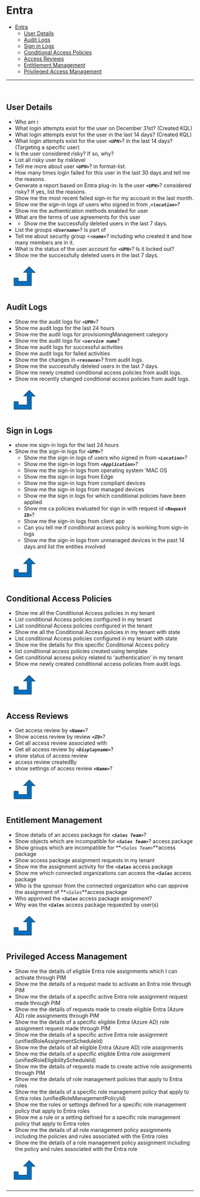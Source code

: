 
# Entra

- [Entra](#entra)
  - [User Details](#user-details)
  - [Audit Logs](#audit-logs)
  - [Sign in Logs](#sign-in-logs)
  - [Conditional Access Policies](#conditional-access-policies)
  - [Access Reviews](#access-reviews)
  - [Entitlement Management](#entitlement-management)
  - [Privileged Access Management](#privileged-access-management)
***
&nbsp;
## User Details
<a name="User Details"></a>
- Who am i
-  What login attempts exist for the user on December 31st? (Created KQL)
- What login attempts exist for the user in the last 14 days? (Created KQL) 
- What login attempts exist for the user **_`<UPN>`_**?   in the last 14 days? (Targeting a specific user)
- Is the user considered risky? If so, why? 
- List all risky user by risklevel
- Tell me more about user **_`<UPN>`_**?  in format-list.
- How many times login failed for this user in the last 30 days and tell me the reasons.
- Generate a report based on Entra plug-in: Is the user **_`<UPN>`_**?  considered risky? If yes, list the 
reasons. 
- Show me the most recent failed sign-in for my account in the last month.
-  Show me the sign-in logs of users who signed in from ,**_`<location>`_**? 
-  Show me the authentication methods enabled for user
-  What are the terms of use agreements for this user
-  - Show me the successfully deleted users in the last 7 days.
- List the groups **_`<Username>`_**?  is part of 
- Tell me about security group <**_`<name>`_**?  including who created it and how many members are in it.
- What is the status of the user account for **_`<UPN>`_**? Is it locked out?
-  Show me the successfully deleted users in the last 7 days.

&nbsp;
[![alt text](../../Images/backtotop.svg)](#entra)

## Audit Logs
 - Show me the audit logs for **_`<UPN>`_**? 
 - Show me audit logs for the last 24 hours
- Show me the audit logs for provisioningManagement category
- Show me the audit logs for **_`<service name`_**? 
- Show me audit logs for successful activities
- Show me audit logs for failed activities
- Show me the changes in **_`<resouce>`_**? from audit logs.
 - Show me the successfully deleted users in the last 7 days.
 - Show me newly created conditional access policies from audit logs.
- Show me recently changed conditional access policies from audit logs.

&nbsp;
[![alt text](../../Images/backtotop.svg)](#entra)

## Sign in Logs

 
 - show me sign-in logs for the last 24 hours
 - Show me the sign-in logs for **_`<UPN>`_**? 
    - Show me the sign-in logs of users who signed in from **_`<Location>`_**? 
    - Show me the sign-in logs from **_`<Application>`_**? 
    - Show me the sign-in logs from operating system 'MAC OS
    - Show me the sign-in logs from Edge
    - Show me the sign-in logs from compliant devices
    - Show me the sign-in logs from managed devices
    - Show me the sign in logs for which conditional policies have been applied
    - Show me ca policies evaluated for sign in with request id **_`<Request ID>`_**? 
    - Show me the sign-in logs from client app
    - Can you tell me if conditional access policy is working from sign-in logs
    - Show me the sign-in logs from unmanaged devices in the past 14 days and list the entities involved

&nbsp;
[![alt text](../../Images/backtotop.svg)](#entra)

## Conditional Access Policies

  - Show me all the Conditional Access policies in my tenant
- List conditional Access policies configured in my tenant
- List conditional Access policies configured in the tenant
 - Show me all the Conditional Access policies in my tenant with state
- List conditional Access policies configured in my tenant with state
- Show me the details for this specific Conditional Access policy
 - list conditional access policies created using template
- Get conditional access policy related to 'authentication' in my tenant
-  Show me newly created conditional access policies from audit logs.

&nbsp;
[![alt text](../../Images/backtotop.svg)](#entra)


## Access Reviews

- Get access review by **_`<Name>`_**? 
- Show access review by review **_`<ID>`_**? 
- Get all access review associated with
- Get all access review by **_`<Displayname>`_**? 
- show status of access review
- access review createdBy
- show settings of access review **_`<Name>`_**? 


&nbsp;
[![alt text](../../Images/backtotop.svg)](#entra)

## Entitlement Management


- Show details of an access package for **_`<Sales Team>`_**? 
- Show objects which are incompatible for **_`<Sales Team>`_**? access package
- Show groups which are incompatible for **_`<Sales Team>`_**access package
- Show access package assignment requests in my tenant
- Show me the assignment activity for the **_`<Sales`_** access package
- Show me which connected organizations can access the **_`<Sales`_** access package
- Who is the sponsor from the connected organization who can approve the assignment of **_`<Sales`_**access package
- Who approved the **_`<Sales`_** access package assignment?
- Why was the **_`<Sales`_** access package requested by user(s)

&nbsp;
[![alt text](../../Images/backtotop.svg)](#entra)

## Privileged Access Management

- Show me the details of eligible Entra role assignments which I can activate through PIM
 - Show me the details of a request made to activate an Entra role through PIM
- Show me the details of a specific active Entra role assignment request made through PIM
- Show me the details of requests made to create eligible Entra (Azure AD) role assignments through PIM
- Show me the details of a specific eligible Entra (Azure AD) role assignment request made through PIM
- Show me the details of a specific active Entra role assignment (unifiedRoleAssignmentScheduleId)
- Show me the details of all eligible Entra (Azure AD) role assignments
 - Show me the details of a specific eligible Entra role assignment (unifiedRoleEligibilityScheduleId)
 - Show me the details of requests made to create active role assignments through PIM
- Show me the details of role management policies that apply to Entra roles
- Show me the details of a specific role management policy that apply to Entra roles (unifiedRoleManagementPolicyId)
- Show me the rules or settings defined for a specific role management policy that apply to Entra roles
- Show me a rule or a setting defined for a specific role management policy that apply to Entra roles
 - Show me the details of all role management policy assignments including the policies and rules associated with the Entra roles
- Show me the details of a role management policy assignment including the policy and rules associated with the Entra role


&nbsp;
[![alt text](../../Images/backtotop.svg)](#entra)

***
